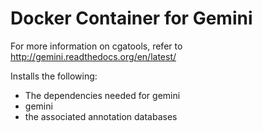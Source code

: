 # Docker Container for Gemini

For more information on cgatools, refer to http://gemini.readthedocs.org/en/latest/

Installs the following:

* The dependencies needed for gemini
* gemini
* the associated annotation databases

